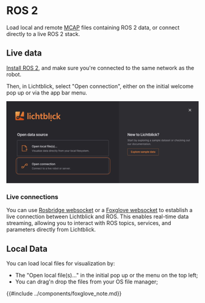 # ROS 2

Load local and remote [MCAP](../connecting-to-data/mcap.md) files containing ROS 2 data, or connect directly to a live ROS 2 stack.

## Live data

[Install ROS 2](https://wiki.ros.org/ROS/Installation), and make sure you're connected to the same network as the robot.

Then, in Lichtblick, select "Open connection", either on the initial welcome pop up or via the app bar menu.

![open-connection](../images/open-connection.png)

### Live connections

You can use [Rosbridge websocket](../connecting-to-data/rosbridge.md) or a [Foxglove websocket](https://docs.foxglove.dev/docs/connecting-to-data/ros-foxglove-bridge) to establish a live connection between Lichtblick and ROS. This enables real-time data streaming, allowing you to interact with ROS topics, services, and parameters directly from Lichtblick.

## Local Data 

You can load local files for visualization by: 

* The "Open local file(s)..." in the initial pop up or the menu on the top left;
* You can drag'n drop the files from your OS file manager;

{{#include ../components/foxglove_note.md}}
